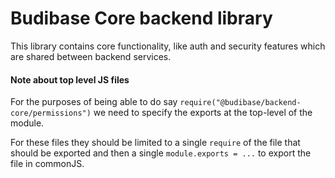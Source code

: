 # Budibase Core backend library

This library contains core functionality, like auth and security features
which are shared between backend services.

#### Note about top level JS files

For the purposes of being able to do say `require("@budibase/backend-core/permissions")` we need to
specify the exports at the top-level of the module.

For these files they should be limited to a single `require` of the file that should
be exported and then a single `module.exports = ...` to export the file in
commonJS.
